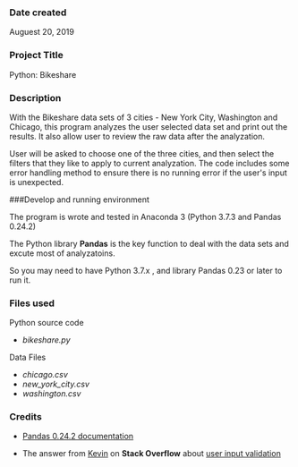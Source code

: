 ### Date created
Auguest 20, 2019

### Project Title
Python: Bikeshare

### Description
With the Bikeshare data sets of 3 cities - New York City, Washington and Chicago,  this program  analyzes the user selected data set and print out the results. It also allow user to review the raw data after the analyzation. 

User will be asked to choose one of the three cities, and then select the filters that they like to apply to current analyzation. The code includes  some error handling method to ensure there is no running error if the user's input is unexpected. 

###Develop and running environment 

The program is wrote and tested in Anaconda 3 (Python 3.7.3 and Pandas 0.24.2)

The Python library **Pandas** is the key function to deal with  the data sets and excute most of analyzatoins.

So you may need to have Python 3.7.x , and library Pandas 0.23 or later to run it.

### Files used
Python source code

- *bikeshare.py* 

Data Files

- *chicago.csv*
- *new_york_city.csv*
- *washington.csv*

### Credits
- [Pandas 0.24.2 documentation](https://pandas.pydata.org/pandas-docs/version/0.24/)

- The answer from [ Kevin](https://stackoverflow.com/users/953482) on **Stack Overflow** about [user input validation](https://stackoverflow.com/questions/23294658/asking-the-user-for-input-until-they-give-a-valid-response)

